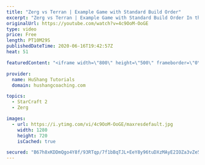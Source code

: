 ```yaml
---
title: "Zerg vs Terran | Example Game with Standard Build Order"
excerpt: "Zerg vs Terran | Example Game with Standard Build Order In this guide we learn how to defend early Terran attacks.  Coaching -------------------------------------------------------------------------- Interested in Starcraft lessons? Check out my website! I would love to help you improve and reach your"
originalUrl: https://youtube.com/watch?v=4c9OoM-OoGE
type: video
price: Free
length: PT10M29S
publishedDateTime: 2020-06-16T19:42:57Z
heat: 51

featuredContent: "<iframe width=\"800\" height=\"500\" frameborder=\"0\" src=\"https://www.youtube.com/embed/4c9OoM-OoGE\" allow=\"accelerometer; autoplay; encrypted-media; gyroscope; picture-in-picture\" allowfullscreen></iframe>"

provider:
  name: HuShang Tutorials
  domain: hushangcoaching.com

topics:
  - StarCraft 2
  - Zerg

images:
  - url: https://i.ytimg.com/vi/4c9OoM-OoGE/maxresdefault.jpg
    width: 1280
    height: 720
    isCached: true

secured: "B67h8xKDDmQgo4Y8f/93RTqp/7f1bBqTJL+EeY8y96tuDXzMAyE2IOZa3vZe5MBlGBsmBQLr6oGJELIzRtRMF2LzbHWgOGhMlp68XWip/zAZ6MPqBRSQq/T/Em2c6jlIYuhZY/eHvLiUSDbi8Tox7pfjD1VTx3borZVGSMnl01KAzBs/NwoFNlBB+yXoKNEJz0yRZ5kv7Lt8gBRIf39vlt0ElKBIxpyoxYiGJuwBWTD2DIZyIf68W5HHfgCyXjRAkTMod2UL9CRyP4ityDMYE79PnxU5xHkz4xeoUVyhsgFM4MpWzBa/+5sncS8WwyV6B6F07FaOWkZivSf1CI3O9wcxAZSVDsb1YL7NQTzExNycneMrQB5hlKzM4hONLxOe88r9sdEsw5Y7hyBaGNifPghbvWHkzht+wLjaPJI4ONc=;SyHhOcZaXQnCkIj6clQicg=="
---
```


